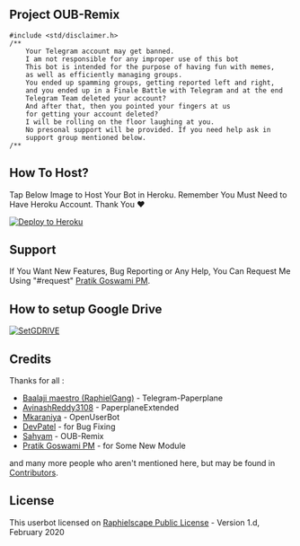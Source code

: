 ## Project OUB-Remix

```
#include <std/disclaimer.h>
/**
    Your Telegram account may get banned.
    I am not responsible for any improper use of this bot
    This bot is intended for the purpose of having fun with memes,
    as well as efficiently managing groups.
    You ended up spamming groups, getting reported left and right,
    and you ended up in a Finale Battle with Telegram and at the end
    Telegram Team deleted your account?
    And after that, then you pointed your fingers at us
    for getting your account deleted?
    I will be rolling on the floor laughing at you.
    No presonal support will be provided. If you need help ask in 
    support group mentioned below.
/**
```

## How To Host?

Tap Below Image to Host Your Bot in Heroku. Remember You Must Need to Have Heroku Account. Thank You ❤️

<p align="centre"><a href="https://heroku.com/deploy?template=https://github.com/puribapu9141/OUB-Remix/tree/master"> <img src="https://telegra.ph/file/6efe7d3e61b77bf18baf8.jpg" alt="Deploy to Heroku" /></a></p>

## Support

If You Want New Features, Bug Reporting or Any Help, You Can Request Me Using "#request" [Pratik Goswami PM](https://t.me/PM_Alt2).

## How to setup Google Drive
[![SetGDRIVE](https://telegra.ph/file/fde15d05e4bde3448b01a.png)](https://telegra.ph/How-To-Setup-Google-Drive-04-03)

## Credits

Thanks for all : 
* [Baalaji maestro (RaphielGang)](https://github.com/RaphielGang) - Telegram-Paperplane
* [AvinashReddy3108](https://github.com/AvinashReddy3108) - PaperplaneExtended
* [Mkaraniya](https://github.com/mkaraniya) - OpenUserBot
* [DevPatel](https://github.com/Devp73) - for Bug Fixing
* [Sahyam](https://github.com/sahyam2019) - OUB-Remix
* [Pratik Goswami PM](https://github.com/puribapu9141) - for Some New Module

and many more people who aren't mentioned here, but may be found in [Contributors](https://github.com/mkaraniya/OpenUserBot/graphs/contributors).

## License

This userbot licensed on [Raphielscape Public License](https://github.com/puribapu9141/OUB-Rmix/blob/master/LICENSE) - Version 1.d, February 2020
